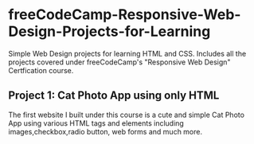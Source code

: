 # freeCodeCamp-Responsive-Web-Design-Projects-for-Learning
Simple Web Design projects for learning HTML and CSS. Includes all the projects covered under freeCodeCamp's "Responsive Web Design" Certfication course.

## Project 1: Cat Photo App using only HTML
The first website I built under this course is a cute and simple Cat Photo App using various HTML tags and elements including images,checkbox,radio button, web forms and much more.
